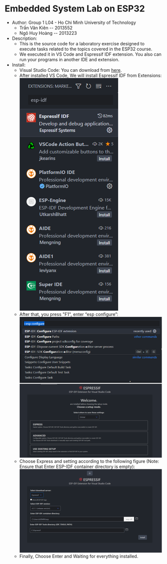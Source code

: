 # Embedded System Lab on ESP32
* Author: Group 1 L04 - Ho Chi Minh University of Technology
  - Trần Văn Kiên -- 2013552
  - Ngô Huy Hoàng -- 2013223
* Description:
  * This is the source code for a laboratory exercise designed to execute tasks related to the topics covered in the ESP32 course.
  * We executed it in VS Code and Espressif IDF extension. You also can run your programs in another IDE and extension.
* Install:
  * Visual Studio Code: You can download from [here](https://code.visualstudio.com/download).
  * After installed VS Code, We will install Espressif IDF from Extensions:
    ![ESP32-IDF](https://github.com/kientr2002/CO3054_ESP-IDF/blob/main/Images/Lab1/1.png)
  * After that, you press "F1", enter “esp configure”:
    ![ESP32-IDF](https://github.com/kientr2002/CO3054_ESP-IDF/blob/main/Images/Lab1/2.png)
    ![ESP32-IDF](https://github.com/kientr2002/CO3054_ESP-IDF/blob/main/Images/Lab1/3.png)
  * Choose Express and setting according to the following figure (Note: Ensure that Enter ESP-IDF container directory is empty):
    ![ESP32-IDF](https://github.com/kientr2002/CO3054_ESP-IDF/blob/main/Images/Lab1/4.png)
  * Finally, Choose Enter and Waiting for everything installed.
 
 
